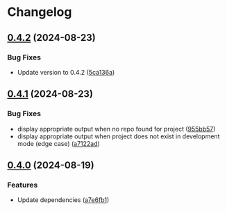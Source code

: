 # Changelog

## [0.4.2](https://github.com/looker-open-source/henry/compare/v0.4.1...v0.4.2) (2024-08-23)


### Bug Fixes

* Update version to 0.4.2 ([5ca136a](https://github.com/looker-open-source/henry/commit/5ca136a0157d00db164191e73ed911909c77accd))

## [0.4.1](https://github.com/looker-open-source/henry/compare/v0.4.0...v0.4.1) (2024-08-23)


### Bug Fixes

* display appropriate output when no repo found for project ([955bb57](https://github.com/looker-open-source/henry/commit/955bb57704c186c9762787f42da4af94c1de0bd4))
* display appropriate output when project does not exist in development mode (edge case) ([a7122ad](https://github.com/looker-open-source/henry/commit/a7122ad40686338d812251024acdc652bc84216d))

## [0.4.0](https://github.com/looker-open-source/henry/compare/v0.3.0...v0.4.0) (2024-08-19)


### Features

* Update dependencies ([a7e6fb1](https://github.com/looker-open-source/henry/commit/a7e6fb152839f0b741f944dd20586fd5ef3cab66))
